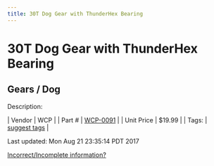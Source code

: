 ```yaml
---
title: 30T Dog Gear with ThunderHex Bearing
---
```


# 30T Dog Gear with ThunderHex Bearing
## Gears / Dog
Description: 	 

| Vendor | WCP | 
| Part # | [WCP-0091](http://www.wcproducts.net/WCP-0091) | 
| Unit Price | $19.99 | 
| Tags: | [suggest tags](https://docs.google.com/forms/d/e/1FAIpQLSeWyY8v3RgOty-MyWmh9U0iivNYN_molChYyS-0U-o-kOAv_g/viewform) | 

Last updated: Mon Aug 21 23:35:14 PDT 2017

 [Incorrect/Incomplete information?](https://docs.google.com/forms/d/e/1FAIpQLSeWyY8v3RgOty-MyWmh9U0iivNYN_molChYyS-0U-o-kOAv_g/viewform)